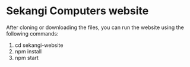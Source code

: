 # Sekangi Computers website

After cloning or downloading the files, you can run the website using the following commands:

1. cd sekangi-website
2. npm install 
3. npm start
